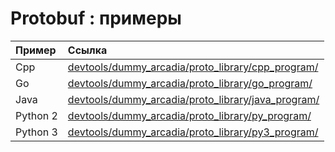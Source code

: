 # Protobuf : примеры

Пример | Ссылка
:--- | :--- 
Cpp | [devtools/dummy_arcadia/proto_library/cpp_program/](https://a.yandex-team.ru/arc/trunk/arcadia/devtools/dummy_arcadia/proto_library/cpp_program/)
Go | [devtools/dummy_arcadia/proto_library/go_program/](https://a.yandex-team.ru/arc/trunk/arcadia/devtools/dummy_arcadia/proto_library/go_program/)
Java | [devtools/dummy_arcadia/proto_library/java_program/](https://a.yandex-team.ru/arc/trunk/arcadia/devtools/dummy_arcadia/proto_library/java_program/)
Python 2 | [devtools/dummy_arcadia/proto_library/py_program/](https://a.yandex-team.ru/arc/trunk/arcadia/devtools/dummy_arcadia/proto_library/py_program/)
Python 3 | [devtools/dummy_arcadia/proto_library/py3_program/](https://a.yandex-team.ru/arc/trunk/arcadia/devtools/dummy_arcadia/proto_library/py3_program/)
